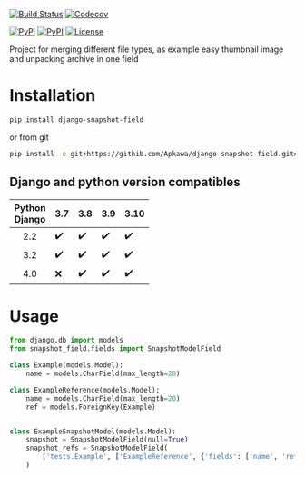 [![Build Status](https://travis-ci.org/Apkawa/django-snapshot-field.svg?branch=master)](https://travis-ci.org/Apkawa/django-snapshot-field)
[![Codecov](https://codecov.io/gh/Apkawa/django-snapshot-field/branch/master/graph/badge.svg)](https://codecov.io/gh/Apkawa/django-snapshot-field)

[![PyPi](https://img.shields.io/pypi/v/django-snapshot-field.svg)](https://pypi.python.org/pypi/django-snapshot-field)
[![PyPI](https://img.shields.io/pypi/pyversions/django-snapshot-field.svg)](https://pypi.python.org/pypi/django-snapshot-field)
[![License](https://img.shields.io/badge/license-MIT-blue.svg)](LICENSE)

Project for merging different file types, as example easy thumbnail image and unpacking archive in one field

# Installation

```bash
pip install django-snapshot-field
```

or from git

```bash
pip install -e git+https://githib.com/Apkawa/django-snapshot-field.git#egg=django-snapshot-field
```

## Django and python version compatibles


| Python<br/>Django | 3.7                |       3.8          | 3.9                | 3.10               |
|:-----------------:|--------------------|--------------------|--------------------|--------------------|
|        2.2        | :heavy_check_mark: | :heavy_check_mark: | :heavy_check_mark: | :heavy_check_mark: |
|        3.2        | :heavy_check_mark: | :heavy_check_mark: | :heavy_check_mark: | :heavy_check_mark: |
|        4.0        | :x:                | :heavy_check_mark: | :heavy_check_mark: | :heavy_check_mark: |


# Usage

```python
from django.db import models
from snapshot_field.fields import SnapshotModelField

class Example(models.Model):
    name = models.CharField(max_length=20)

class ExampleReference(models.Model):
    name = models.CharField(max_length=20)
    ref = models.ForeignKey(Example)


class ExampleSnapshotModel(models.Model):
    snapshot = SnapshotModelField(null=True)
    snapshot_refs = SnapshotModelField(
        ['tests.Example', ['ExampleReference', {'fields': ['name', 'ref'], 'refs': ['ref']}]]
    )
```
